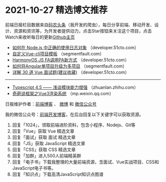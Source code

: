 # 2021-10-27 精选博文推荐

前端日报栏目数据来自[码农头条](https://toutiao.qdkfweb.cn/)（我开发的爬虫），每日分享前端、移动开发、设计、资源和资讯等，为开发者提供动力，点击Star按钮来关注这个项目，点击Watch来收听每日的更新[Github主页](https://github.com/kujian/frontendDaily)
* [如何在 Node.js 中正确的使用日志对象](https://developer.51cto.com/art/202110/687068.htm) （developer.51cto.com）
* [自定义Vue-cli项目模板](https://segmentfault.com/a/1190000040866528) （segmentfault.com）
* [HarmonyOS JS FA调用PA新方式](https://developer.51cto.com/art/202110/687352.htm) （developer.51cto.com）
* [如何将Angular单项目升级为多项目](https://segmentfault.com/a/1190000040866367) （segmentfault.com）
* [详解 30 道 Vue 面试题(建议收藏)](https://developer.51cto.com/art/202110/687323.htm) （developer.51cto.com）

***
* [Typescript 4.5 —— 浅谈模块能力增强](https://zhuanlan.zhihu.com/p/425740447) （zhuanlan.zhihu.com）
* [奇葩说框架之Vue3渲染系统](https://mp.weixin.qq.com/s?__biz=MzU0OTExNzYwNg==&mid=2247491899&idx=1&sn=6c68ee683714eed0debb1176742c8127) （mp.weixin.qq.com）

日报维护作者：[前端博客](https://qdkfweb.cn/) 、 [微博](http://weibo.com/kujian) 和 [微信公众号](https://open.weixin.qq.com/qr/code?username=caibaojian_com)

我的微信公众号：[前端开发博客](https://open.weixin.qq.com/qr/code?username=caibaojian_com)，在后台回复以下关键字可以获取资源。

1. 回复「1024」，领取前端进阶资料，包含小程序、Nodejs、Git等
2. 回复「Vue」获取 Vue 精选文章
3. 回复「面试」获取 面试 精选文章
4. 回复「JS」获取 JavaScript 精选文章
5. 回复「CSS」获取 CSS 精选文章
6. 回复「加群」进入500人前端精英群
7. 回复「电子书」下载我整理的大量前端资源，含面试、Vue实战项目、CSS和JavaScript电子书等。
8. 回复「知识点」下载高清JavaScript知识点图谱